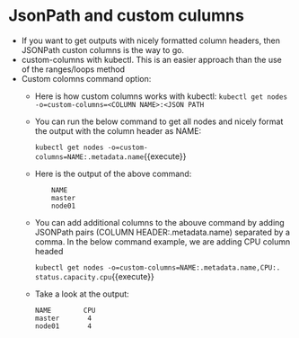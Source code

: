 # JsonPath and custom culumns

- If you want to get outputs with nicely formatted column headers, then  JSONPath custon columns is the way to go.
-  custom-columns with kubectl. This is an easier approach than the use of the ranges/loops method
- Custom colomns command option:
    -  Here is how custom columns works with kubectl:
       `kubectl get nodes -o=custom-columns=<COLUMN NAME>:<JSON PATH`
          
    - You can run the below command to get all nodes and nicely format the output with the column header as NAME:
  
       `kubectl get nodes -o=custom-columns=NAME:.metadata.name`{{execute}} 

    - Here is the output of the above command:

      ```   
          NAME   
          master  
          node01   
      ```

    - You can add additional columns to the abouve command by adding JSONPath pairs (COLUMN HEADER:.metadata.name) separated by a comma. In the below command example, we are adding CPU column headed
     
       `kubectl get nodes -o=custom-columns=NAME:.metadata.name,CPU:.  status.capacity.cpu`{{execute}}

  -  Take a look at the  output:

        ```
        NAME        CPU
        master       4
        node01       4       
        ```
